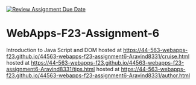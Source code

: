 [![Review Assignment Due Date](https://classroom.github.com/assets/deadline-readme-button-24ddc0f5d75046c5622901739e7c5dd533143b0c8e959d652212380cedb1ea36.svg)](https://classroom.github.com/a/b9NC0g7h)
# WebApps-F23-Assignment-6
Introduction to Java Script and DOM
hosted at <https://44-563-webapps-f23.github.io/44563-webapps-f23-assignment6-Aravind8331/cruise.html>
hosted at <https://44-563-webapps-f23.github.io/44563-webapps-f23-assignment6-Aravind8331/tips.html>
hosted at <https://44-563-webapps-f23.github.io/44563-webapps-f23-assignment6-Aravind8331/author.html>

